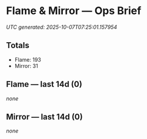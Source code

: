 # Flame & Mirror — Ops Brief
_UTC generated: 2025-10-07T07:25:01.157954_

## Totals
- Flame:  193
- Mirror: 31

## Flame — last 14d (0)
_none_

## Mirror — last 14d (0)
_none_